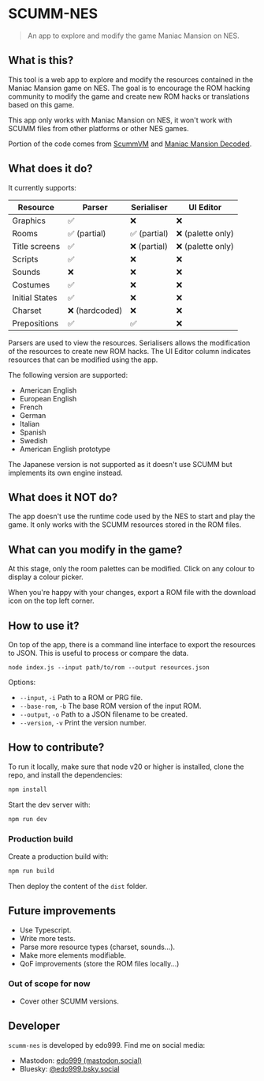 # SCUMM-NES

> An app to explore and modify the game Maniac Mansion on NES.

## What is this?

This tool is a web app to explore and modify the resources contained in the Maniac Mansion game on NES.
The goal is to encourage the ROM hacking community to modify the game and create new ROM hacks or translations based on this game.

This app only works with Maniac Mansion on NES, it won't work with SCUMM files from other platforms or other NES games.

Portion of the code comes from [ScummVM](https://github.com/scummvm) and [Maniac Mansion Decoded](https://github.com/gzip/nes-6502-maniac-mansion-decoded).

## What does it do?

It currently supports:

| Resource       | Parser         | Serialiser   | UI Editor         |
| -------------- | -------------- | ------------ | ----------------- |
| Graphics       | ✅             | ❌           | ❌                |
| Rooms          | ✅ (partial)   | ✅ (partial) | ❌ (palette only) |
| Title screens  | ✅             | ❌ (partial) | ❌ (palette only) |
| Scripts        | ✅             | ❌           | ❌                |
| Sounds         | ❌             | ❌           | ❌                |
| Costumes       | ✅             | ❌           | ❌                |
| Initial States | ✅             | ❌           | ❌                |
| Charset        | ❌ (hardcoded) | ❌           | ❌                |
| Prepositions   | ✅             | ✅           | ❌                |

Parsers are used to view the resources. Serialisers allows the modification of the resources to create new ROM hacks. The UI Editor column indicates resources that can be modified using the app.

The following version are supported:

- American English
- European English
- French
- German
- Italian
- Spanish
- Swedish
- American English prototype

The Japanese version is not supported as it doesn't use SCUMM but implements its own engine instead.

## What does it NOT do?

The app doesn't use the runtime code used by the NES to start and play the game. It only works with the SCUMM resources stored in the ROM files.

## What can you modify in the game?

At this stage, only the room palettes can be modified. Click on any colour to display a colour picker.

When you're happy with your changes, export a ROM file with the download icon on the top left corner.

## How to use it?

On top of the app, there is a command line interface to export the resources to JSON. This is useful to process or compare the data.

```
node index.js --input path/to/rom --output resources.json
```

Options:

- `--input`, `-i` Path to a ROM or PRG file.
- `--base-rom`, `-b` The base ROM version of the input ROM.
- `--output`, `-o` Path to a JSON filename to be created.
- `--version`, `-v` Print the version number.

## How to contribute?

To run it locally, make sure that node v20 or higher is installed, clone the repo, and install the dependencies:

```sh
npm install
```

Start the dev server with:

```sh
npm run dev
```

### Production build

Create a production build with:

```sh
npm run build
```

Then deploy the content of the `dist` folder.

## Future improvements

- Use Typescript.
- Write more tests.
- Parse more resource types (charset, sounds...).
- Make more elements modifiable.
- QoF improvements (store the ROM files locally...)

### Out of scope for now

- Cover other SCUMM versions.

## Developer

`scumm-nes` is developed by edo999. Find me on social media:

- Mastodon: <a href="https://mastodon.social/@edo999" rel="nofollow me">edo999 (mastodon.social)</a>
- Bluesky: <a href="https://bsky.app/profile/edo999.bsky.social" rel="nofollow me">@edo999.bsky.social</a>

